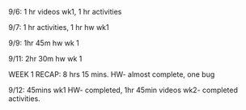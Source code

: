 9/6:    1 hr videos wk1, 
        1 hr activities
        
9/7:    1 hr activities, 
        1 hr hw wk1
        
9/9:    1hr 45m hw wk 1

9/11:   2hr 30m hw wk 1

WEEK 1 RECAP: 8 hrs 15 mins. HW- almost complete, one bug

9/12:   45mins wk1 HW- completed, 
        1hr 45min videos wk2- completed activities.


